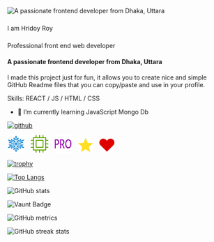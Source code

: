 ![A passionate frontend developer from Dhaka, Uttara ](https://t4.ftcdn.net/jpg/01/35/92/85/240_F_135928597_xU5EzKq6vpOeXPX5vsbI48zfVVkSRlrF.jpg)
#####
I am Hridoy Roy
###
Professional front end web developer 
#### A passionate frontend developer from Dhaka, Uttara 

I made this project just for fun, it allows you to create nice and simple GitHub Readme files that you can copy/paste and use in your profile.

Skills:  REACT / JS / HTML / CSS

- 🌱 I’m currently learning JavaScript Mongo Db 


[<img src='https://cdn.jsdelivr.net/npm/simple-icons@3.0.1/icons/github.svg' alt='github' height='40'>](https://github.com/hridoyroy10)  

<a href='https://archiveprogram.github.com/'><img src='https://raw.githubusercontent.com/acervenky/animated-github-badges/master/assets/acbadge.gif' width='40' height='40'></a> <a href='https://docs.github.com/en/developers'><img src='https://raw.githubusercontent.com/acervenky/animated-github-badges/master/assets/devbadge.gif' width='40' height='40'></a> <a href='https://github.com/pricing'><img src='https://raw.githubusercontent.com/acervenky/animated-github-badges/master/assets/pro.gif' width='40' height='40'></a> <a href='https://stars.github.com/'><img src='https://raw.githubusercontent.com/acervenky/animated-github-badges/master/assets/starbadge.gif' width='35' height='35'></a> <a href='https://docs.github.com/en/github/supporting-the-open-source-community-with-github-sponsors'><img src='https://raw.githubusercontent.com/acervenky/animated-github-badges/master/assets/sponsorbadge.gif' width='35' height='35'></a> 

[![trophy](https://github-profile-trophy.vercel.app/?username=hridoyroy10)](https://github.com/ryo-ma/github-profile-trophy)

[![Top Langs](https://github-readme-stats.vercel.app/api/top-langs/?username=hridoyroy10)](https://github.com/anuraghazra/github-readme-stats)

![GitHub stats](https://github-readme-stats.vercel.app/api?username=hridoyroy10&show_icons=true&count_private=true)  

![Vaunt Badge](https://api.vaunt.dev/v1/github/entities/hridoyroy10/contributions?format=svg&private=true)  

![GitHub metrics](https://metrics.lecoq.io/hridoyroy10)  

![GitHub streak stats](https://streak-stats.demolab.com/?user=hridoyroy10)  

